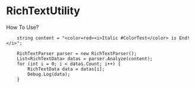 # RichTextUtility

How To Use?

		string content = "<color=red><i>Italic #ColorTest</color> is End!</i>";
		
		RichTextParser parser = new RichTextParser();
		List<RichTextData> datas = parser.Analyze(content);
		for (int i = 0; i < datas.Count; i++) {
			RichTextData data = datas[i];
			Debug.Log(data);
		}
